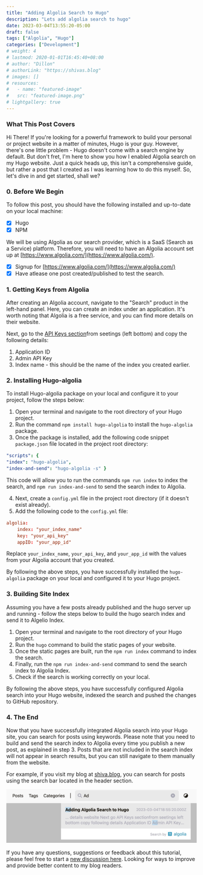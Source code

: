 ```yaml
---
title: "Adding Algolia Search to Hugo"
description: "Lets add algolia search to hugo"
date: 2023-03-04T13:55:20-05:00
draft: false
tags: ["Algolia", "Hugo"]
categories: ["Development"]
# weight: 4
# lastmod: 2020-01-01T16:45:40+08:00
# author: "Dillon"
# authorLink: "https://shivas.blog"
# images: []
# resources:
#   - name: "featured-image"
#   src: "featured-image.png"
# lightgallery: true
---
```


### What This Post Covers

Hi There! If you're looking for a powerful framework to build your personal or project website in a matter of minutes, Hugo is your guy. However, there's one little problem - Hugo doesn't come with a search engine by default. But don't fret, I'm here to show you how I enabled Algolia search on my Hugo website. Just a quick heads up, this isn't a comprehensive guide, but rather a post that I created as I was learning how to do this myself. So, let's dive in and get started, shall we?

### 0. Before We Begin
To follow this post, you should have the following installed and up-to-date on your local machine:

- [x] Hugo
- [x] NPM

We will be using Algolia as our search provider, which is a SaaS (Search as a Service) platform. Therefore, you will need to have an Algolia account set up at [https://www.algolia.com/](https://www.algolia.com/).

- [x] Signup for [https://www.algolia.com/](https://www.algolia.com/)
- [x] Have atlease one post created/published to test the search.

### 1. Getting Keys from Algolia
After creating an Algolia account, navigate to the "Search" product in the left-hand panel. Here, you can create an index under an application. It's worth noting that Algolia is a free service, and you can find more details on their website.

Next, go to the [API Keys section](https://www.algolia.com/account/api-keys/)from seetings (left bottom) and copy the following details:

1.  Application ID
2.  Admin API Key
3.  Index name - this should be the name of the index you created earlier.

### 2. Installing Hugo-algolia
To install Hugo-algolia package on your local and configure it to your project, follow the steps below:

1.  Open your terminal and navigate to the root directory of your Hugo project.
2.  Run the command `npm install hugo-algolia` to install the `hugo-algolia` package.
3.  Once the package is installed, add the following code snippet `package.json` file located in the project root directory:

```yml
"scripts": {     
"index": "hugo-algolia",     
"index-and-send": "hugo-algolia -s" }
```
This code will allow you to run the commands `npm run index` to index the search, and `npm run index-and-send` to send the search index to Algolia.

4.  Next, create a `config.yml` file in the project root directory (if it doesn't exist already).
5.  Add the following code to the `config.yml` file:

```toml
algolia:   
	index: "your_index_name"   
	key: "your_api_key"   
	appID: "your_app_id" 
```

Replace `your_index_name`, `your_api_key`, and `your_app_id` with the values from your Algolia account that you created.

By following the above steps, you have successfully installed the `hugo-algolia` package on your local and configured it to your Hugo project.

### 3. Building Site Index
Assuming you have a few posts already published and the hugo server up and running - follow the steps below to build the hugo search index and send it to Algelio Index.

1.  Open your terminal and navigate to the root directory of your Hugo project.
2.  Run the `hugo` command to build the static pages of your website.
3.  Once the static pages are built, run the `npm run index` command to index the search.
4.  Finally, run the `npm run index-and-send` command to send the search index to Algolia Index.
5.  Check if the search is working correctly on your local.

By following the above steps, you have successfully configured Algolia search into your Hugo website, indexed the search and pushed the changes to GitHub repository.

### 4. The End
Now that you have successfully integrated Algolia search into your Hugo site, you can search for posts using keywords. Please note that you need to build and send the search index to Algolia every time you publish a new post, as explained in step 3. Posts that are not included in the search index will not appear in search results, but you can still navigate to them manually from the website.

For example, if you visit my blog at [shiva.blog](http://lazydeveloper.github.io/), you can search for posts using the search bar located in the header section. 

![alt text](assets/img/algolia-search-bar.jpg)

If you have any questions, suggestions or feedback about this tutorial, please feel free to start a [new discussion here](https://github.com/lazydeveloper/lazydeveloper.github.io/discussions).  Looking for ways to improve and provide better content to my blog readers.


